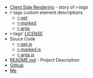 
+ [Client Side Rendering](page.html?main=client-side-rendering.md) - story of *r-tags*
+ r-tags custom element descriptions
    - [r-get](page.html?main=r-get%2FREADME.md)
    - [r-marked](page.html?main=r-marked%2FREADME.md)
    - [r-args](page.html?main=r-args%2FREADME.md)
+ r-tags&rsquo; [LICENSE](page.html?main=LICENSE)
+ Souce Code
    - [r-get.js](r-get/r-get.js)
    - [r-marked.js](r-marked/r-marked.js)
    - [r-args.js](r-args/r-args.js)
+ [README.md](page.html?main=README.md) - Project Description
+ [Github](https://github.com/rsdoiel/r-tags)
+ [Me](http://rsdoiel.github.io)
